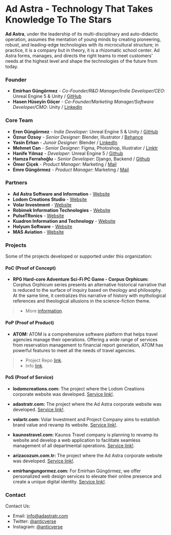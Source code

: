 # Ad Astra - Technology That Takes Knowledge To The Stars

**Ad Astra**, under the leadership of its multi-disciplinary and auto-didactic operation, assumes the mentation of young minds by creating pioneering, robust, and leading-edge technologies with its microcultural structure; in practice, it is a company but in theory, it is a rhizomatic school center. Ad Astra forms, manages, and directs the right teams to meet customers' needs at the highest level and shape the technologies of the future from today.

### Founder
- **Emirhan Güngörmez** - *Co-Founder/R&D Manager/Indie Developer/CEO*: Unreal Engine 5 & Unity / [GitHub](https://github.com/emirhangungormez)
- **Hasen Hüseyin Göçer** - *Co-Founder/Marketing Manager/Software Developer/CMO*: Unity / [LinkedIn](https://www.linkedin.com/in/hasengocer/)

### Core Team
- **Eren Güngörmez** - *Indie Developer*: Unreal Engine 5 & Unity / [GitHub](https://github.com/erengungormez)
- **Öznur Özsoy** - *Senior Designer*: Blender, Illustrator / [Behance](https://www.behance.net/znurzsoy)
- **Yasin Erhan** - *Junoir Designer*: Blender / [LinkedIn](https://www.linkedin.com/in/yasin-erhan/)
- **Mehmet Can** - *Senior Designer*: Figma, Photoshop, Illustrator / [Linktr](https://linktr.ee/canframe)
- **Hanife Yılmaz** - *Developer*: Unreal Engine 5 / [Github](https://github.com/MTMLYNX)
- **Hamza Ferrahoğlu** - *Senior Developer*: Django, Backend / [Github](https://github.com/npcHamza)
- **Ömer Çiçek** - *Product Manager*: Marketing / [Mail](mailto:omer@adastratr.com)
- **Emre Güngörmez** - *Product Manager*: Marketing / [Mail](mailto:emre@adastratr.com)

### Partners
- **Ad Astra Software and Information** - [Website](https://www.adastratr.com)
- **Lodom Creations Studio** - [Website](https://anticverse.github.io/lodom)
- **Volar Investment** - [Website](https://www.volartr.com)
- **Robimek Information Technologies** - [Website](https://www.robimek.com)
- **PulseTRonics** - [Website](https://pulsetronics.com.tr)
- **Kuadron Information and Technology** - [Website](https://www.kuadron.com)
- **Holyum Software** - [Website](https://www.holyum.com/)
- **MAS Aviation** - [Website](http://mashavacilik.com)

### Projects
Some of the projects developed or supported under this organization:

#### PoC (Proof of Concept)

- **RPG Hard-core Adventure Sci-Fi PC Game - Corpus Orphicum:** Corphus Orphicum series presents an alternative historical narrative that is reduced to the surface of inquiry based on theology and philosophy. At the same time, it centralizes this narrative of history with mythological references and theological allusions in the science-fiction theme.
>  - More [information](https://www.instagram.com/corpusorphicum/).
 
#### PoP (Proof of Product)
- **ATOM:** ATOM is a comprehensive software platform that helps travel agencies manage their operations. Offering a wide range of services from reservation management to financial report generation, ATOM has powerful features to meet all the needs of travel agencies.
>  - Project Repo [link](https://github.com/adastratr/atom).
>  - Info [link](https://adastratr.com/blog/atom).


#### PoS (Proof of Service)

- **lodomcreations.com:** The project where the Lodom Creations corporate website was developed. [Service link!](https://github.com/anticverse/lodom).

- **adastratr.com:** The project where the Ad Astra corporate website was developed. [Service link!](https://adastratr.com).
 
- **volartr.com:** Volar Investment and Project Company aims to establish brand value and revamp its website. [Service link!](https://volartr.com). 

- **kaunostravel.com:** Kaunos Travel company is planning to revamp its website and develop a web application to facilitate seamless management of all departmental operations. [Service link!](https://kaunostravel.com).
 
- **arizacozum.com.tr:** The project where the Ad Astra corporate website was developed. [Service link!](https://arizacozum.com.tr).
 
- **emirhangungormez.com:** For Emirhan Güngörmez, we offer personalized web design services to elevate their online presence and create a unique digital identity. [Service link!](https://emirhangungormez.com).

### Contact

Contact Us:

- Email: [info@adastratr.com](mailto:info@adastratr.com)
- Twitter: [@anticverse](https://twitter.com/anticverse)
- Instagram: [@anticverse](https://www.instagram.com/adastratr)
